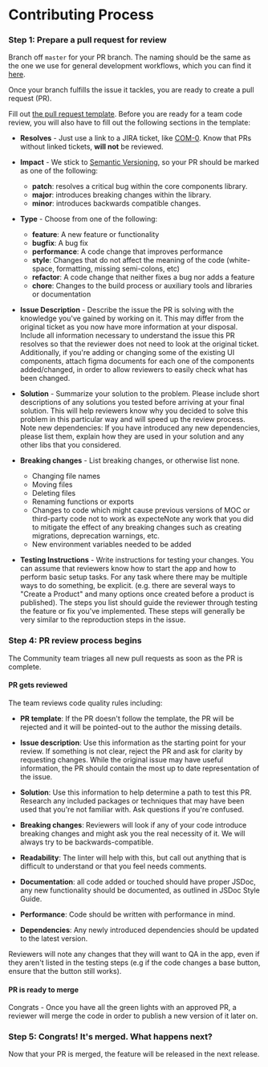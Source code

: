 # Contributing Process

### Step 1: Prepare a pull request for review
Branch off `master` for your PR branch. The naming should be the same as the one we use for general development workflows, which you can find it [here](https://common-ground.atlassian.net/wiki/spaces/~5f809b643fe0760069b575da/pages/10518529/CashRent+Development+Workflow).

Once your branch fulfills the issue it tackles, you are ready to create a pull request (PR).

Fill out [the pull request template](https://github.com/cashrent/analytics-plugin-posthog/blob/main/.github/PULL_REQUEST_TEMPLATE/NEW_PULL_REQUEST.md).
Before you are ready for a team code review, you will also have to fill out the following sections in the template:

- **Resolves** - Just use a link to a JIRA ticket, like [COM-0](https://common-ground.atlassian.net/browse/COM-0).
Know that PRs without linked tickets, **will not** be reviewed.

- **Impact** - We stick to [Semantic Versioning](https://semver.org/lang/es/), so your PR should be marked as one of the following:
    - **patch**: resolves a critical bug within the core components library.
    - **major**: introduces breaking changes within the library.
    - **minor**: introduces backwards compatible changes.

- **Type** - Choose from one of the following:
    - **feature**: A new feature or functionality
    - **bugfix**: A bug fix
    - **performance**: A code change that improves performance
    - **style**: Changes that do not affect the meaning of the code (white-space, formatting, missing semi-colons, etc)
    - **refactor**: A code change that neither fixes a bug nor adds a feature
    - **chore**: Changes to the build process or auxiliary tools and libraries or documentation

- **Issue Description** - Describe the issue the PR is solving with the knowledge you've gained by working on it. This may differ from the original ticket as you now have more information at your disposal.
Include all information necessary to understand the issue this PR resolves so that the reviewer does not need to look at the original ticket.
Additionally, if you're adding or changing some of the existing UI components, attach figma documents for each one of the components added/changed, in order to allow reviewers to easily check what has been changed.

 - **Solution** - Summarize your solution to the problem. Please include short descriptions of any solutions you tested before arriving at your final solution. This will help reviewers know why you decided to solve this problem in this particular way and will speed up the review process.
Note new dependencies: If you have introduced any new dependencies, please list them, explain how they are used in your solution and any other libs that you considered.

- **Breaking changes** - List breaking changes, or otherwise list none.
    - Changing file names
    - Moving files
    - Deleting files
    - Renaming functions or exports
    - Changes to code which might cause previous versions of MOC or third-party code not to work as expecteNote any work that you did to mitigate the effect of any breaking changes such as creating migrations, deprecation warnings, etc.
    - New environment variables needed to be added

- **Testing Instructions** - Write instructions for testing your changes. You can assume that reviewers know how to start the app and how to perform basic setup tasks. For any task where there may be multiple ways to do something, be explicit. (e.g. there are several ways to "Create a Product" and many options once created before a product is published).
The steps you list should guide the reviewer through testing the feature or fix you've implemented. These steps will generally be very similar to the reproduction steps in the issue.

### Step 4: PR review process begins
The Community team triages all new pull requests as soon as the PR is complete.

#### PR gets reviewed
The team reviews code quality rules including:

- **PR template**: If the PR doesn't follow the template, the PR will be rejected and it will be pointed-out to the author the missing details.

- **Issue description**: Use this information as the starting point for your review. If something is not clear, reject the PR and ask for clarity by requesting changes. While the original issue may have useful information, the PR should contain the most up to date representation of the issue.

- **Solution**: Use this information to help determine a path to test this PR. Research any included packages or techniques that may have been used that you're not familiar with. Ask questions if you're confused.

- **Breaking changes**: Reviewers will look if any of your code introduce breaking changes and might ask you the real necessity of it. We will always try to be backwards-compatible.

- **Readability**: The linter will help with this, but call out anything that is difficult to understand or that you feel needs comments.

- **Documentation**: all code added or touched should have proper JSDoc, any new functionality should be documented, as outlined in JSDoc Style Guide.

- **Performance**: Code should be written with performance in mind.

- **Dependencies**: Any newly introduced dependencies should be updated to the latest version.

Reviewers will note any changes that they will want to QA in the app, even if they aren't listed in the testing steps (e.g if the code changes a base button, ensure that the button still works).

#### PR is ready to merge
Congrats - Once you have all the green lights with an approved PR, a reviewer will merge the code in order to publish a new version of it later on.

### Step 5: Congrats! It's merged. What happens next?
Now that your PR is merged, the feature will be released in the next release. 

